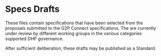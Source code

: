 # Specs Drafts

These files contain specifications that have been selected from the proposals submitted to the G2P Connect specifications. The are currently under review by different working groups in the various categories supported DHP governance.

After sufficient deliberation, these drafts may be published as a Standard.